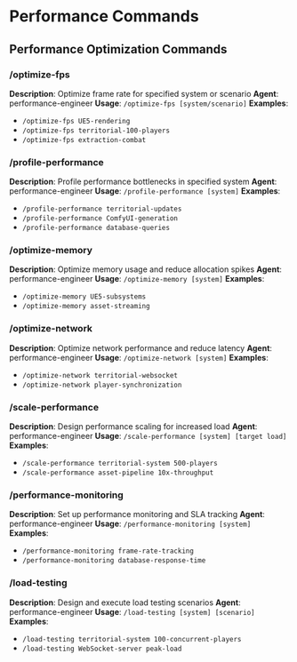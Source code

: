 # Performance Commands

## Performance Optimization Commands

### /optimize-fps
**Description**: Optimize frame rate for specified system or scenario
**Agent**: performance-engineer
**Usage**: `/optimize-fps [system/scenario]`
**Examples**:
- `/optimize-fps UE5-rendering`
- `/optimize-fps territorial-100-players`
- `/optimize-fps extraction-combat`

### /profile-performance
**Description**: Profile performance bottlenecks in specified system
**Agent**: performance-engineer
**Usage**: `/profile-performance [system]`
**Examples**:
- `/profile-performance territorial-updates`
- `/profile-performance ComfyUI-generation`
- `/profile-performance database-queries`

### /optimize-memory
**Description**: Optimize memory usage and reduce allocation spikes
**Agent**: performance-engineer
**Usage**: `/optimize-memory [system]`
**Examples**:
- `/optimize-memory UE5-subsystems`
- `/optimize-memory asset-streaming`

### /optimize-network
**Description**: Optimize network performance and reduce latency
**Agent**: performance-engineer
**Usage**: `/optimize-network [system]`
**Examples**:
- `/optimize-network territorial-websocket`
- `/optimize-network player-synchronization`

### /scale-performance
**Description**: Design performance scaling for increased load
**Agent**: performance-engineer
**Usage**: `/scale-performance [system] [target load]`
**Examples**:
- `/scale-performance territorial-system 500-players`
- `/scale-performance asset-pipeline 10x-throughput`

### /performance-monitoring
**Description**: Set up performance monitoring and SLA tracking
**Agent**: performance-engineer
**Usage**: `/performance-monitoring [system]`
**Examples**:
- `/performance-monitoring frame-rate-tracking`
- `/performance-monitoring database-response-time`

### /load-testing
**Description**: Design and execute load testing scenarios
**Agent**: performance-engineer
**Usage**: `/load-testing [system] [scenario]`
**Examples**:
- `/load-testing territorial-system 100-concurrent-players`
- `/load-testing WebSocket-server peak-load`